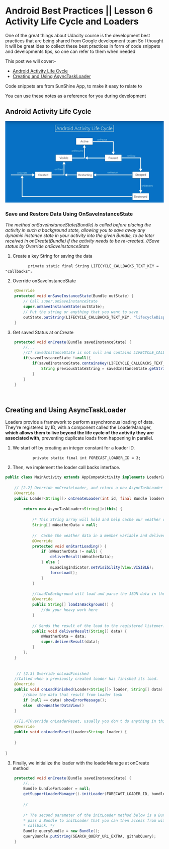 # Android Best Practices || Lesson 6 Activity Life Cycle and Loaders  

One of the great things about Udacity course is the development best practices that are being shared from Google development team 
So I thought it will be great idea  to collect these best practices in form of code snippets and developments tips, so one can refer to them when needed 

This post we will cover:-
* [ Android Activity Life Cycle](#android-activity-life-cycle)
* [Creating and Using AsyncTaskLoader](#creating-and-using-asynctaskloader)

Code snippets are from SunShine App, to make it easy to relate to 

You can use these notes as a reference for you during development 




## Android Activity Life Cycle

![Activity Life Cycle](https://raw.githubusercontent.com/hassan-mohammed/Android-Udacity-Challenge/master/images/Activity%20Life%20Cycle%20-%20Copy.jpg)

### Save and Restore Data Using OnSaveInstanceState

_The method onSaveInstanceState(Bundle) is called before placing the activity in such a background state, allowing you to save away any dynamic instance state in your activity into the given Bundle, to be later received in onCreate(Bundle) if the activity needs to be re-created._
_//Save status by Override onSaveInstanceState_ 

1. Create a key String for saving the data 

 &nbsp; &nbsp; &nbsp; &nbsp; &nbsp; &nbsp; &nbsp;`   private static final String LIFECYCLE_CALLBACKS_TEXT_KEY = "callbacks";`

2. Override onSaveInstanceState
```java
    @Override
    protected void onSaveInstanceState(Bundle outState) {
        // Call super.onSaveInstanceState
        super.onSaveInstanceState(outState);
        // Put the string or anything that you want to save 
        outState.putString(LIFECYCLE_CALLBACKS_TEXT_KEY, "lifecycleDisplayTextViewContents");
    }
```

3. Get saved Status at onCreate 
```java
    protected void onCreate(Bundle savedInstanceState) {
        //...
        //If savedInstanceState is not null and contains LIFECYCLE_CALLBACKS_TEXT_KEY
        if(savedInstanceState !=null){
            if(savedInstanceState.containsKey(LIFECYCLE_CALLBACKS_TEXT_KEY)){
                String previousStateString = savedInstanceState.getString(LIFECYCLE_CALLBACKS_TEXT_KEY);
            }
        }
    }
```

<br/>

## Creating and Using AsyncTaskLoader



Loaders provide a framework to perform asynchronous loading of data. 
They're registered by ID, with a component called the LoaderManager, **which allows them to live beyond the life cycle of the activity they are associated with**, preventing duplicate loads from happening in parallel. 


1. We start off by creating an integer constant for a loader ID.

 &nbsp; &nbsp; &nbsp; &nbsp; &nbsp; &nbsp; &nbsp;`     private static final int FORECAST_LOADER_ID = 3;`
    

2. Then, we implement the loader call backs interface. 

```java
public class MainActivity extends AppCompatActivity implements LoaderCallbacks<String[]> {

    // [2.2] Override onCreateLoader, and return a new AsyncTaskLoader .
    @Override
    public Loader<String[]> onCreateLoader(int id, final Bundle loaderArgs) {

        return new AsyncTaskLoader<String[]>(this) {

            /* This String array will hold and help cache our weather data */
            String[] mWeatherData = null;

            //  Cache the weather data in a member variable and deliver it in onStartLoading.
            @Override
            protected void onStartLoading() {
                if (mWeatherData != null) {
                    deliverResult(mWeatherData);
                } else {
                    mLoadingIndicator.setVisibility(View.VISIBLE);
                    forceLoad();
                }
            }

            //loadInBackground will load and parse the JSON data in the background. 
            @Override
            public String[] loadInBackground() {
                //do your heavy work here 
            }

            // Sends the result of the load to the registered listener.
            public void deliverResult(String[] data) {
                mWeatherData = data;
                super.deliverResult(data);
            }
        };
    }


     // [2.3] Override onLoadFinished
    //Called when a previously created loader has finished its load.
    @Override
    public void onLoadFinished(Loader<String[]> loader, String[] data) {
        //show the data that result from loader task 
        if (null == data) showErrorMessage();
        else  showWeatherDataView()
    }

    //[2.4]Override onLoaderReset, usually you don't do anything in this method
    @Override
    public void onLoaderReset(Loader<String> loader) {

    }

}  
```

3. Finally, we initialize the loader with the loaderManage at onCreate method
```java
    protected void onCreate(Bundle savedInstanceState) {
        //...
        Bundle bundleForLoader = null;
        getSupportLoaderManager().initLoader(FORECAST_LOADER_ID, bundleForLoader, this);

        //
       
        /* The second parameter of the initLoader method below is a Bundle. Optionally, you can
        * pass a Bundle to initLoader that you can then access from within the onCreateLoader
        * callback. */
        Bundle queryBundle = new Bundle();
        queryBundle.putString(SEARCH_QUERY_URL_EXTRA, githubQuery);
    }
```

